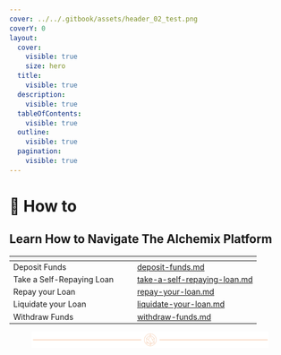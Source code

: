 ```yaml
---
cover: ../../.gitbook/assets/header_02_test.png
coverY: 0
layout:
  cover:
    visible: true
    size: hero
  title:
    visible: true
  description:
    visible: true
  tableOfContents:
    visible: true
  outline:
    visible: true
  pagination:
    visible: true
---
```


# 🦉 How to

## Learn How to Navigate The Alchemix Platform



<table data-view="cards"><thead><tr><th></th><th></th><th></th><th data-hidden data-card-target data-type="content-ref"></th></tr></thead><tbody><tr><td>Deposit Funds</td><td></td><td></td><td><a href="deposit-funds.md">deposit-funds.md</a></td></tr><tr><td>Take a Self-Repaying Loan</td><td></td><td></td><td><a href="take-a-self-repaying-loan.md">take-a-self-repaying-loan.md</a></td></tr><tr><td>Repay your Loan</td><td></td><td></td><td><a href="repay-your-loan.md">repay-your-loan.md</a></td></tr><tr><td>Liquidate your Loan</td><td></td><td></td><td><a href="liquidate-your-loan.md">liquidate-your-loan.md</a></td></tr><tr><td>Withdraw Funds</td><td></td><td></td><td><a href="withdraw-funds.md">withdraw-funds.md</a></td></tr></tbody></table>

<figure><img src="../../.gitbook/assets/Header_01.png" alt=""><figcaption></figcaption></figure>
